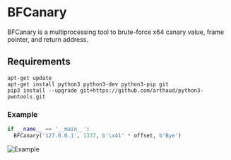 # BFCanary

BFCanary is a multiprocessing tool to brute-force x64 canary value, frame pointer, and return address. 

## Requirements
```
apt-get update
apt-get install python3 python3-dev python3-pip git
pip3 install --upgrade git+https://github.com/arthaud/python3-pwntools.git
```

### Example

```python
if __name__ == '__main__':
  BFCanary('127.0.0.1', 1337, b'\x41' * offset, b'Bye')
```

![Example](https://raw.githubusercontent.com/DieFunction/BFCanary/master/img.png)